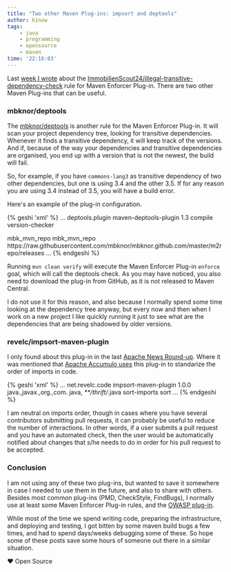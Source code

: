 ```yaml
---
title: "Two other Maven Plug-ins: impsort and deptools"
author: kinow
tags: 
    - java
    - programming
    - opensource
    - maven
time: '22:16:03'
---
```


Last [week I wrote]({{pcurl('2017/08/06/checking-for-transitive-dependencies-use-with-maven-enforcer-plugin')}}) about the [ImmobilienScout24/illegal-transitive-dependency-check](https://github.com/ImmobilienScout24/illegal-transitive-dependency-check) rule for Maven Enforcer Plug-in. There are two other Maven Plug-ins that can be useful.

### mbknor/deptools

The [mbknor/deptools](https://github.com/mbknor/deptools) is another rule for the Maven Enforcer Plug-in. It will scan your project dependency tree, looking for transitive dependencies. Whenever it finds a transitive dependency, it will keep track of the versions. And if, because of the way your dependencies and transitive dependencies are organised, you end up with a version that is not the newest, the build will fail.

So, for example, if you have `commons-lang3` as transitive dependency of two other dependencies, but one is using 3.4 and the other 3.5. If for any reason you are using 3.4 instead of 3.5, you will have a build error.

Here's an example of the plug-in configuration.

{% geshi 'xml' %}
<project>
  ...
  <build>
    <plugins>
      <plugin>
        <groupId>deptools.plugin</groupId>
        <artifactId>maven-deptools-plugin</artifactId>
        <version>1.3</version>
          <executions>
              <execution>
                  <phase>compile</phase>
                  <goals>
                      <goal>version-checker</goal>
                  </goals>
              </execution>
          </executions>
        </plugin>
    </plugins>
  </build>

  <pluginRepositories>
    <pluginRepository>
      <id>mbk_mvn_repo</id>
      <name>mbk_mvn_repo</name>
      <url>https://raw.githubusercontent.com/mbknor/mbknor.github.com/master/m2repo/releases</url>
    </pluginRepository>
  </pluginRepositories>
  ...
</project>
{% endgeshi %}

Running `mvn clean verify` will execute the Maven Enforcer Plug-in `enforce` goal, which will call the deptools check. As you may have noticed, you also need to download the plug-in from GitHub, as it is not released to Maven Central.

I do not use it for this reason, and also because I normally spend some time looking at the dependency tree anyway, but every now and then when I work on a new project I like quickly running it just to see what are the dependencies that are being shadowed by older versions.

### revelc/impsort-maven-plugin

I only found about this plug-in in the last [Apache News Round-up](https://blogs.apache.org/foundation/entry/the-apache-news-round-up31). Where it was mentioned that [Apache Accumulo uses](https://github.com/apache/accumulo/blob/401411619239e301ad14216b3b9c88ee947ab072/pom.xml#L999) this plug-in to standarize the order of imports in code.

{% geshi 'xml' %}
<project>
  ...
  <build>
    <plugins>
      <plugin>
        <groupId>net.revelc.code</groupId>
        <artifactId>impsort-maven-plugin</artifactId>
        <version>1.0.0</version>
        <configuration>
          <groups>java.,javax.,org.,com.</groups>
          <staticGroups>java,*</staticGroups>
          <excludes>
            <exclude>**/thrift/*.java</exclude>
          </excludes>
        </configuration>
        <executions>
          <execution>
            <id>sort-imports</id>
            <goals>
              <goal>sort</goal><!-- runs at process-sources phase by default -->
            </goals>
          </execution>
        </executions>
      </plugin>
    </plugins>
  </build>
  ...
</project>
{% endgeshi %}

I am neutral on imports order, though in cases where you have several contributors submitting pull requests, it can probably be useful to reduce the number of interactions. In other words, if a user submits a pull request and you have an automated check, then the user would be automatically notified about changes that s/he needs to do in order for his pull request to be accepted.

### Conclusion

I am not using any of these two plug-ins, but wanted to save it somewhere in case I needed to use them in the future, and also to share with others. Besides most common plug-ins (PMD, CheckStyle, FindBugs), I normally use at least some Maven Enforcer Plug-in rules, and the [OWASP plug-in](https://www.owasp.org/index.php/OWASP_Dependency_Check).

While most of the time we spend writing code, preparing the infrastructure, and deploying and testing, I got bitten by some maven build bugs a few times, and had to spend days/weeks debugging some of these. So hope some of these posts save some hours of someone out there in a similar situation.

&hearts; Open Source

